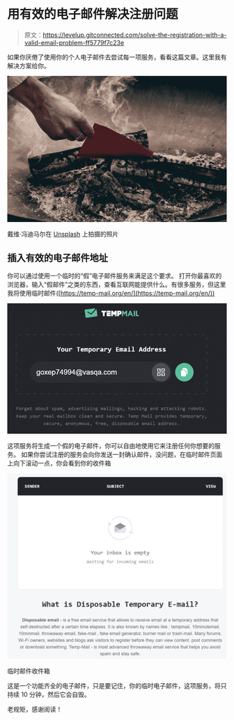 # 用有效的电子邮件解决注册问题

> 原文：<https://levelup.gitconnected.com/solve-the-registration-with-a-valid-email-problem-ff5779f7c23e>

如果你厌倦了使用你的个人电子邮件去尝试每一项服务，看看这篇文章。这里我有解决方案给你。

![](img/8545655a5a5de30b12b0748f054e37ef.png)

戴维·冯迪马尔在 [Unsplash](https://unsplash.com?utm_source=medium&utm_medium=referral) 上拍摄的照片

## 插入有效的电子邮件地址

你可以通过使用一个临时的“假”电子邮件服务来满足这个要求。
打开你最喜欢的浏览器，输入“假邮件”之类的东西，查看互联网能提供什么。有很多服务，但这里我将使用临时邮件([https://temp-mail.org/en/](https://temp-mail.org/en/))

![](img/5d03993244ac05702226cad8597d2e37.png)

这项服务将生成一个假的电子邮件，你可以自由地使用它来注册任何你想要的服务。
如果你尝试注册的服务会向你发送一封确认邮件，没问题，在临时邮件页面上向下滚动一点，你会看到你的收件箱

![](img/dbde6d1aa4087c98379d2d72b9e1efae.png)

临时邮件收件箱

这是一个功能齐全的电子邮件，只是要记住，你的临时电子邮件，这项服务，将只持续 10 分钟，然后它会自毁。

老规矩，感谢阅读！